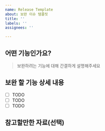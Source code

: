 ```yaml
---
name: Release Template
about: 보완 이슈 템플릿
title: ''
labels: ''
assignees: ''

---
```


## 어떤 기능인가요?

> 보완하려는 기능에 대해 간결하게 설명해주세요

## 보완 할 기능 상세 내용

- [ ] TODO
- [ ] TODO
- [ ] TODO

## 참고할만한 자료(선택)
